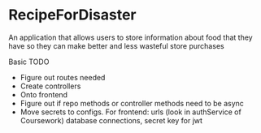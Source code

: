 # RecipeForDisaster
An application that allows users to store information about food that they have so they can make better and less wasteful store purchases




Basic TODO
- Figure out routes needed
- Create controllers
- Onto frontend
- Figure out if repo methods or controller methods need to be async
- Move secrets to configs. For frontend: urls (look in authService of Coursework)
      database connections, secret key for jwt